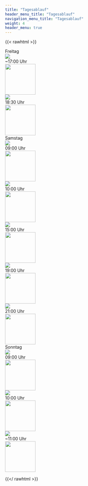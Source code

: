 ```yaml
---
title: "Tagesablauf"
header_menu_title: "Tagesablauf"
navigation_menu_title: "Tagesablauf"
weight: 4
header_menu: true
---
```


{{< rawhtml >}}
<section class="timeline">

  <div class="timeline-item left">
     <div class="content day">Freitag</div>
  </div>
  <div class="timeline-item tick"><img src="images/heart.svg"></img></div>
  <div class="timeline-item right">
    <div class="content">
      <div class="time circa">~17:00 Uhr</div>
      <img class="pic" width="100" src="images/car.png" />
    </div>
  </div>

  <div class="timeline-item left"></div>
  <div class="timeline-item tick"><img src="images/heart.svg" /></div>

  <div class="timeline-item right">
    <div class="content">
      <div class="time">18:30 Uhr</div>
      <img class="pic" width="100" src="images/teller.png" />
    </div>
  </div>

  <div class="timeline-item left">
    <div class="content day">
      Samstag
    </div>
  </div>
  <div class="timeline-item tick"><img src="images/heart.svg"></img></div>
  <div class="timeline-item right">
    <div class="content">
      <div class="time">09:00 Uhr</div>
      <img class="pic" width="100" src="images/kaffee.png" />
    </div>
  </div>

  <div class="timeline-item left"></div>
  <div class="timeline-item tick"><img src="images/heart.svg"></img></div>
  <div class="timeline-item right">
    <div class="content">
      <div class="time">10:00 Uhr</div>
      <img class="pic" width="100" src="images/wandern.png" />
    </div>
  </div>

  <div class="timeline-item left"></div>
  <div class="timeline-item tick"><img src="images/heart.svg"></img></div>
  <div class="timeline-item right">
    <div class="content">
      <div class="time">15:00 Uhr</div>
      <img class="pic" width="100" src="images/torte.png" />
    </div>
  </div>

  <div class="timeline-item left"></div>
  <div class="timeline-item tick"><img src="images/heart.svg"></img></div>
  <div class="timeline-item right">
    <div class="content">
      <div class="time">19:00 Uhr</div>
      <img class="pic" width="100" src="images/bbq.png" />
    </div>
  </div>

  <div class="timeline-item left"></div>
  <div class="timeline-item tick"><img src="images/heart.svg"></img></div>
  <div class="timeline-item right">
    <div class="content">
      <div class="time">21:00 Uhr</div>
      <img class="pic" width="100" src="images/party.png" />
    </div>
  </div>

  <div class="timeline-item left">
    <div class="content day">
      Sonntag
    </div>
  </div>
  <div class="timeline-item tick"><img src="images/heart.svg"></img></div>
  <div class="timeline-item right">
    <div class="content">
      <div class="time">09:00 Uhr</div>
      <img class="pic" width="100" src="images/kaffee.png" />
    </div>
  </div>

  <div class="timeline-item left"></div>
  <div class="timeline-item tick"><img src="images/heart.svg"></img></div>
  <div class="timeline-item right">
    <div class="content">
      <div class="time">10:00 Uhr</div>
      <img class="pic" width="100" src="images/koffer.png" />
    </div>
  </div>

  <div class="timeline-item left"></div>
  <div class="timeline-item tick"><img src="images/heart.svg"></img></div>
  <div class="timeline-item right">
    <div class="content">
      <div class="time circa">~11:00 Uhr</div>
      <img class="pic" width="100" src="images/wandern.png" />
    </div>
  </div>

</section>

{{</ rawhtml >}}
